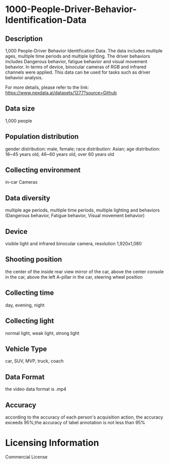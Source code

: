# 1000-People-Driver-Behavior-Identification-Data

## Description
1,000 People-Driver Behavior Identification Data. The data includes multiple ages, multiple time periods and multiple lighting. The driver behaviors includes Dangerous behavior, fatigue behavior and visual movement behavior. In terms of device, binocular cameras of RGB and infrared channels were applied. This data can be used for tasks such as driver behavior analysis.

For more details, please refer to the link: https://www.nexdata.ai/datasets/1277?source=Github


## Data size
1,000 people
## Population distribution
gender distribution: male, female; race distribution: Asian; age distribution: 18~45 years old, 46~60 years old, over 60 years old
## Collecting environment
in-car Cameras
## Data diversity
multiple age periods, multiple time periods, multiple lighting and behaviors (Dangerous behavior, Fatigue behavior, Visual movement behavior)
## Device
visible light and infrared binocular camera, resolution 1,920x1,080
## Shooting position
the center of the inside rear view mirror of the car, above the center console in the car, above the left A-pillar in the car, steering wheel position
## Collecting time
day, evening, night
## Collecting light
normal light, weak light, strong light
## Vehicle Type
car, SUV, MVP, truck, coach
## Data Format
the video data format is .mp4
## Accuracy
according to the accuracy of each person's acquisition action, the accuracy exceeds 95%;the accuracy of label annotation is not less than 95%
# Licensing Information
Commercial License
